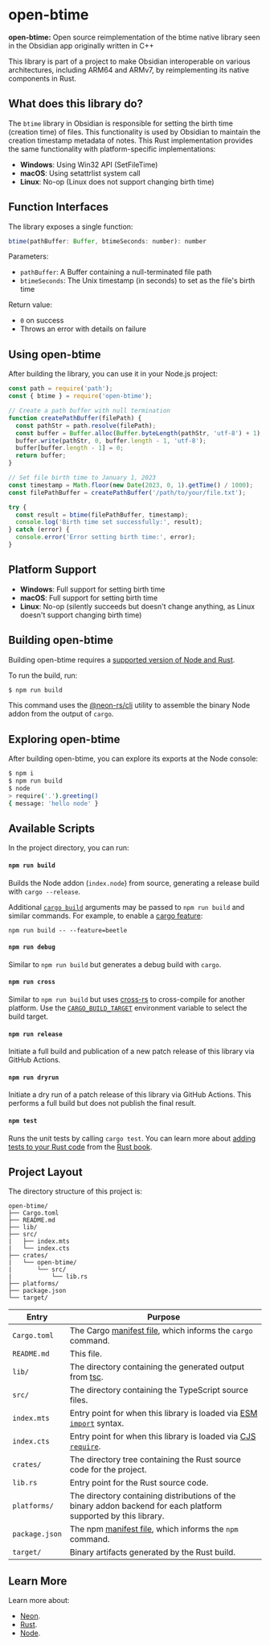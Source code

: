 # open-btime

**open-btime:** Open source reimplementation of the btime native library seen in the Obsidian app originally written in C++

This library is part of a project to make Obsidian interoperable on various architectures, including ARM64 and ARMv7, by reimplementing its native components in Rust.

## What does this library do?

The `btime` library in Obsidian is responsible for setting the birth time (creation time) of files. This functionality is used by Obsidian to maintain the creation timestamp metadata of notes. This Rust implementation provides the same functionality with platform-specific implementations:

- **Windows**: Using Win32 API (SetFileTime)
- **macOS**: Using setattrlist system call
- **Linux**: No-op (Linux does not support changing birth time)

## Function Interfaces

The library exposes a single function:

```javascript
btime(pathBuffer: Buffer, btimeSeconds: number): number
```

Parameters:
- `pathBuffer`: A Buffer containing a null-terminated file path
- `btimeSeconds`: The Unix timestamp (in seconds) to set as the file's birth time

Return value:
- `0` on success
- Throws an error with details on failure

## Using open-btime

After building the library, you can use it in your Node.js project:

```javascript
const path = require('path');
const { btime } = require('open-btime');

// Create a path buffer with null termination
function createPathBuffer(filePath) {
  const pathStr = path.resolve(filePath);
  const buffer = Buffer.alloc(Buffer.byteLength(pathStr, 'utf-8') + 1);
  buffer.write(pathStr, 0, buffer.length - 1, 'utf-8');
  buffer[buffer.length - 1] = 0;
  return buffer;
}

// Set file birth time to January 1, 2023
const timestamp = Math.floor(new Date(2023, 0, 1).getTime() / 1000);
const filePathBuffer = createPathBuffer('/path/to/your/file.txt');

try {
  const result = btime(filePathBuffer, timestamp);
  console.log('Birth time set successfully:', result);
} catch (error) {
  console.error('Error setting birth time:', error);
}
```

## Platform Support

- **Windows**: Full support for setting birth time
- **macOS**: Full support for setting birth time
- **Linux**: No-op (silently succeeds but doesn't change anything, as Linux doesn't support changing birth time)

## Building open-btime

Building open-btime requires a [supported version of Node and Rust](https://github.com/neon-bindings/neon#platform-support).

To run the build, run:

```sh
$ npm run build
```

This command uses the [@neon-rs/cli](https://www.npmjs.com/package/@neon-rs/cli) utility to assemble the binary Node addon from the output of `cargo`.

## Exploring open-btime

After building open-btime, you can explore its exports at the Node console:

```sh
$ npm i
$ npm run build
$ node
> require('.').greeting()
{ message: 'hello node' }
```

## Available Scripts

In the project directory, you can run:

#### `npm run build`

Builds the Node addon (`index.node`) from source, generating a release build with `cargo --release`.

Additional [`cargo build`](https://doc.rust-lang.org/cargo/commands/cargo-build.html) arguments may be passed to `npm run build` and similar commands. For example, to enable a [cargo feature](https://doc.rust-lang.org/cargo/reference/features.html):

```
npm run build -- --feature=beetle
```

#### `npm run debug`

Similar to `npm run build` but generates a debug build with `cargo`.

#### `npm run cross`

Similar to `npm run build` but uses [cross-rs](https://github.com/cross-rs/cross) to cross-compile for another platform. Use the [`CARGO_BUILD_TARGET`](https://doc.rust-lang.org/cargo/reference/config.html#buildtarget) environment variable to select the build target.

#### `npm run release`

Initiate a full build and publication of a new patch release of this library via GitHub Actions.

#### `npm run dryrun`

Initiate a dry run of a patch release of this library via GitHub Actions. This performs a full build but does not publish the final result.

#### `npm test`

Runs the unit tests by calling `cargo test`. You can learn more about [adding tests to your Rust code](https://doc.rust-lang.org/book/ch11-01-writing-tests.html) from the [Rust book](https://doc.rust-lang.org/book/).

## Project Layout

The directory structure of this project is:

```
open-btime/
├── Cargo.toml
├── README.md
├── lib/
├── src/
|   ├── index.mts
|   └── index.cts
├── crates/
|   └── open-btime/
|       └── src/
|           └── lib.rs
├── platforms/
├── package.json
└── target/
```

| Entry          | Purpose                                                                                                                                  |
|----------------|------------------------------------------------------------------------------------------------------------------------------------------|
| `Cargo.toml`   | The Cargo [manifest file](https://doc.rust-lang.org/cargo/reference/manifest.html), which informs the `cargo` command.                   |
| `README.md`    | This file.                                                                                                                               |
| `lib/`         | The directory containing the generated output from [tsc](https://typescriptlang.org).                                                    |
| `src/`         | The directory containing the TypeScript source files.                                                                                    |
| `index.mts`    | Entry point for when this library is loaded via [ESM `import`](https://nodejs.org/api/esm.html#modules-ecmascript-modules) syntax.       |
| `index.cts`    | Entry point for when this library is loaded via [CJS `require`](https://nodejs.org/api/modules.html#requireid).                          |
| `crates/`      | The directory tree containing the Rust source code for the project.                                                                      |
| `lib.rs`       | Entry point for the Rust source code.                                                                                                          |
| `platforms/`   | The directory containing distributions of the binary addon backend for each platform supported by this library.                          |
| `package.json` | The npm [manifest file](https://docs.npmjs.com/cli/v7/configuring-npm/package-json), which informs the `npm` command.                    |
| `target/`      | Binary artifacts generated by the Rust build.                                                                                            |

## Learn More

Learn more about:

- [Neon](https://neon-bindings.com).
- [Rust](https://www.rust-lang.org).
- [Node](https://nodejs.org).
